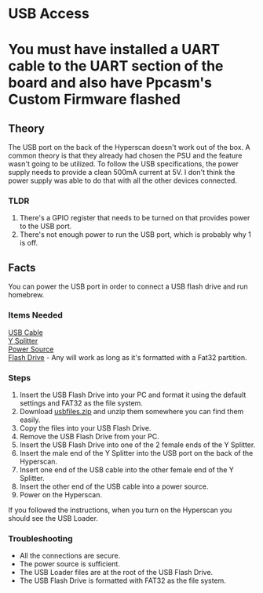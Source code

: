 # USB Access

# **You must have installed a UART cable to the UART section of the board and also have Ppcasm's Custom Firmware flashed**

## Theory
The USB port on the back of the Hyperscan doesn't work out of the box. A common theory is that they already had chosen the PSU and the feature wasn't going to be utilized.
To follow the USB specifications, the power supply needs to provide a clean 500mA current at 5V. I don't think the power supply was able to do that with all the other devices
connected.

### TLDR
1) There's a GPIO register that needs to be turned on that provides power to the USB port.
2) There's not enough power to run the USB port, which is probably why 1 is off.

## Facts
You can power the USB port in order to connect a USB flash drive and run homebrew.

### Items Needed
[USB Cable](https://www.amazon.com/dp/B01AYO9YWQ)  
[Y Splitter](https://www.amazon.com/dp/B085BJRZN2)  
[Power Source](https://www.amazon.com/dp/B0CHVTVS1L)  
[Flash Drive](https://www.amazon.com/dp/B07K82N8NS) - Any will work as long as it's formatted with a Fat32 partition.  

### Steps
1) Insert the USB Flash Drive into your PC and format it using the default settings and FAT32 as the file system.
2) Download [usbfiles.zip](https://github.com/hyperscandev/hyperscandev.github.io/blob/main/files/usbfiles.zip) and unzip them somewhere you can find them easily.
3) Copy the files into your USB Flash Drive.
4) Remove the USB Flash Drive from your PC.
5) Insert the USB Flash Drive into one of the 2 female ends of the Y Splitter.
6) Insert the male end of the Y Splitter into the USB port on the back of the Hyperscan.
7) Insert one end of the USB cable into the other female end of the Y Splitter.
8) Insert the other end of the USB cable into a power source.
9) Power on the Hyperscan.

If you followed the instructions, when you turn on the Hyperscan you should see the USB Loader.

### Troubleshooting
* All the connections are secure.
* The power source is sufficient.
* The USB Loader files are at the root of the USB Flash Drive.
* The USB Flash Drive is formatted with FAT32 as the file system.
